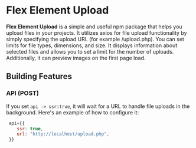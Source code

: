 # Flex Element Upload

**Flex Element Upload** is a simple and useful npm package that helps you upload files in your projects. It utilizes axios for file upload functionality by simply specifying the upload URL (for example /upload.php). You can set limits for file types, dimensions, and size. It displays information about selected files and allows you to set a limit for the number of uploads. Additionally, it can preview images on the first page load.

## Building Features

### API (POST)

If you set `api -> ssr:true`, it will wait for a URL to handle file uploads in the background. Here's an example of how to configure it:

```javascript   
 api={{
    ssr: true,
    url: "http://localhost/upload.php",
 }}
